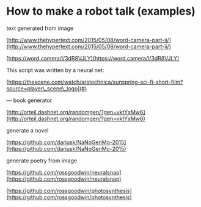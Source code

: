 # How to make a robot talk \(examples\)

text generated from image

[http://www.thehypertext.com/2015/05/08/word-camera-part-ii/](http://www.thehypertext.com/2015/05/08/word-camera-part-ii/)

[https://word.camera/i/3dR8VJLY](https://word.camera/i/3dR8VJLY)

This script was written by a neural net:

[https://thescene.com/watch/arstechnica/sunspring-sci-fi-short-film?source=player\_scene\_logo](#)

— book generator

[http://orteil.dashnet.org/randomgen/?gen=vktYxMw6](http://orteil.dashnet.org/randomgen/?gen=vktYxMw6)

generate a novel

[https://github.com/dariusk/NaNoGenMo-2015](https://github.com/dariusk/NaNoGenMo-2015)

generate poetry from image

[https://github.com/rossgoodwin/neuralsnap](https://github.com/rossgoodwin/neuralsnap)

[https://github.com/rossgoodwin/photosynthesis](https://github.com/rossgoodwin/photosynthesis)

